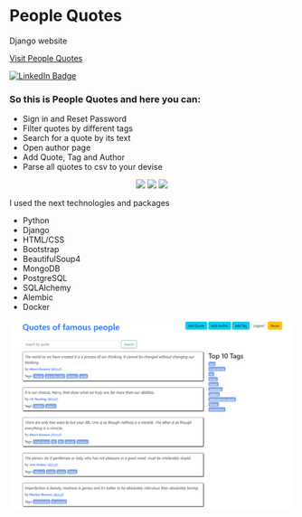# People Quotes
Django website

<a href="https://quotes-to-scrape.fly.dev/">Visit People Quotes</a>

<a href="https://www.linkedin.com/in/andrii-svitelskyi-2a4775262/"><img src="https://img.shields.io/badge/LinkedIn-blue?style=for-the-badge&logo=linkedin&logoColor=white" alt="LinkedIn Badge"/></a>

<h3>So this is People Quotes and here you can:</h3>
<ul>
  <li>Sign in and Reset Password</li>
  <li>Filter quotes by different tags</li>
  <li>Search for a quote by its text</li>
   <li>Open author page</li>
  <li>Add Quote, Tag and Author</li>
  <li>Parse all quotes to csv to your devise</li>

</ul>  
<p align="center">
  <img src="https://skillicons.dev/icons?i=py,django,html,css" />
  <img src="https://skillicons.dev/icons?i=postgres,mongodb" />
  <img src="https://skillicons.dev/icons?i=docker,git" />
</p>

I used the next technologies and packages
<ul>
  <li>Python</li>
  <li>Django</li>
  <li>HTML/CSS</li>
  <li>Bootstrap</li>
  <li>BeautifulSoup4</li>
  <li>MongoDB</li>
  <li>PostgreSQL</li>
  <li>SQLAlchemy</li>
  <li>Alembic</li>
  <li>Docker</li>
</ul>  

![plot](site_view/main.png)
